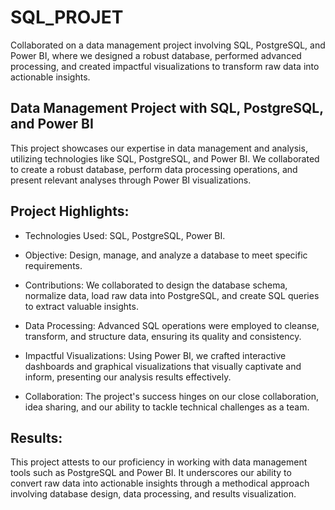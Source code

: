 # SQL_PROJET
Collaborated on a data management project involving SQL, PostgreSQL, and Power BI, where we designed a robust database, performed advanced processing, and created impactful visualizations to transform raw data into actionable insights.

## Data Management Project with SQL, PostgreSQL, and Power BI
This project showcases our expertise in data management and analysis, utilizing technologies like SQL, PostgreSQL, and Power BI. We collaborated to create a robust database, perform data processing operations, and present relevant analyses through Power BI visualizations.

## Project Highlights:

- Technologies Used: SQL, PostgreSQL, Power BI.

- Objective: Design, manage, and analyze a database to meet specific requirements.

- Contributions: We collaborated to design the database schema, normalize data, load raw data into PostgreSQL, and create SQL queries to extract valuable insights.

- Data Processing: Advanced SQL operations were employed to cleanse, transform, and structure data, ensuring its quality and consistency.

- Impactful Visualizations: Using Power BI, we crafted interactive dashboards and graphical visualizations that visually captivate and inform, presenting our analysis results effectively.
  
- Collaboration: The project's success hinges on our close collaboration, idea sharing, and our ability to tackle technical challenges as a team.

## Results:

This project attests to our proficiency in working with data management tools such as PostgreSQL and Power BI. It underscores our ability to convert raw data into actionable insights through a methodical approach involving database design, data processing, and results visualization.
